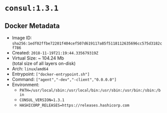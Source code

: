# `consul:1.3.1`

## Docker Metadata

- Image ID: `sha256:1edf02ffbe72201f404cef507d619117a85f5118112635696cc575d3182cf786`
- Created: `2018-11-19T21:19:44.335679319Z`
- Virtual Size: ~ 104.24 Mb  
  (total size of all layers on-disk)
- Arch: `linux`/`amd64`
- Entrypoint: `["docker-entrypoint.sh"]`
- Command: `["agent","-dev","-client","0.0.0.0"]`
- Environment:
  - `PATH=/usr/local/sbin:/usr/local/bin:/usr/sbin:/usr/bin:/sbin:/bin`
  - `CONSUL_VERSION=1.3.1`
  - `HASHICORP_RELEASES=https://releases.hashicorp.com`
